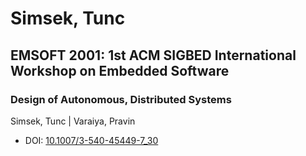 # Simsek, Tunc

## EMSOFT 2001: 1st ACM SIGBED International Workshop on Embedded Software

### Design of Autonomous, Distributed Systems
Simsek, Tunc | Varaiya, Pravin
* DOI: [10.1007/3-540-45449-7_30](https://doi.org/10.1007/3-540-45449-7_30)

